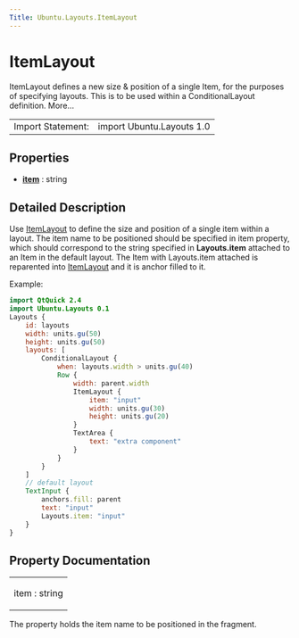 ```yaml
---
Title: Ubuntu.Layouts.ItemLayout
---
```

        
ItemLayout
==========

<span class="subtitle"></span>
ItemLayout defines a new size & position of a single Item, for the purposes of specifying layouts. This is to be used within a ConditionalLayout definition. More...

|                   |                           |
|-------------------|---------------------------|
| Import Statement: | import Ubuntu.Layouts 1.0 |

<span id="properties"></span>
Properties
----------

-   ****[item](#item-prop)**** : string

<span id="details"></span>
Detailed Description
--------------------

Use [ItemLayout](index.html) to define the size and position of a single item within a layout. The item name to be positioned should be specified in item property, which should correspond to the string specified in **Layouts.item** attached to an Item in the default layout. The Item with Layouts.item attached is reparented into [ItemLayout](index.html) and it is anchor filled to it.

Example:

``` qml
import QtQuick 2.4
import Ubuntu.Layouts 0.1
Layouts {
    id: layouts
    width: units.gu(50)
    height: units.gu(50)
    layouts: [
        ConditionalLayout {
            when: layouts.width > units.gu(40)
            Row {
                width: parent.width
                ItemLayout {
                    item: "input"
                    width: units.gu(30)
                    height: units.gu(20)
                }
                TextArea {
                    text: "extra component"
                }
            }
        }
    ]
    // default layout
    TextInput {
        anchors.fill: parent
        text: "input"
        Layouts.item: "input"
    }
}
```

Property Documentation
----------------------

<table>
<colgroup>
<col width="100%" />
</colgroup>
<tbody>
<tr class="odd">
<td><p><span id="item-prop"></span><span class="name">item</span> : <span class="type">string</span></p></td>
</tr>
</tbody>
</table>

The property holds the item name to be positioned in the fragment.


